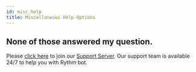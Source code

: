 ```yaml
---
id: misc_help
title: Miscellaneous Help Options
---
```


## None of those answered my question.
Please [click here](https://discord.gg/rythm) to join our [Support Server](/faq#what-is-rythms-discord-server-used-for). Our support team is available 24/7 to help you with Rythm bot.
